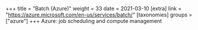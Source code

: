 +++
title = "Batch (Azure)"
weight = 33
date = 2021-03-10
[extra]
link = "https://azure.microsoft.com/en-us/services/batch/"
[taxonomies]
groups = ["azure"]
+++
Azure: job scheduling and compute management

